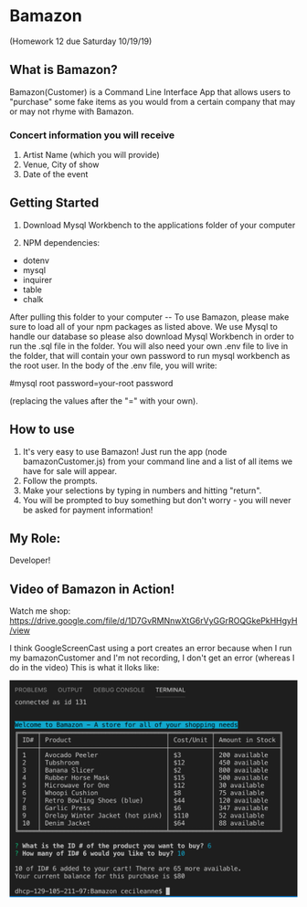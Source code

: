 # Bamazon

(Homework 12 due Saturday 10/19/19)

## What is Bamazon?

Bamazon(Customer) is a Command Line Interface App that allows users to "purchase" some fake items as you would from a certain company that may or may not rhyme with Bamazon.

### Concert information you will receive

1. Artist Name (which you will provide)
2. Venue, City of show
3. Date of the event

## Getting Started

1. Download Mysql Workbench to the applications folder of your computer

2. NPM dependencies:

- dotenv
- mysql
- inquirer
- table
- chalk

After pulling this folder to your computer -- To use Bamazon, please make sure to load all of your npm packages as listed above. We use Mysql to handle our database so please also download Mysql Workbench in order to run the .sql file in the folder. You will also need your own .env file to live in the folder, that will contain your own password to run mysql workbench as the root user. In the body of the .env file, you will write:

#mysql root
password=your-root password

(replacing the values after the "=" with your own).

## How to use

1. It's very easy to use Bamazon! Just run the app (node bamazonCustomer.js) from your command line and a list of all items we have for sale will appear.
2. Follow the prompts.
3. Make your selections by typing in numbers and hitting "return".
4. You will be prompted to buy something but don't worry - you will never be asked for payment information!

## My Role:

Developer!

## Video of Bamazon in Action!

Watch me shop:
https://drive.google.com/file/d/1D7GvRMNnwXtG6rVyGGrROQGkePkHHgyH/view

I think GoogleScreenCast using a port creates an error because when I run my bamazonCustomer and I'm not recording, I don't get an error (whereas I do in the video) This is what it lloks like:

![screenshot of final bamazon purchase](/images/bamazonResultScreenShot.png)

<!-- LINK TO VIDEO -->
